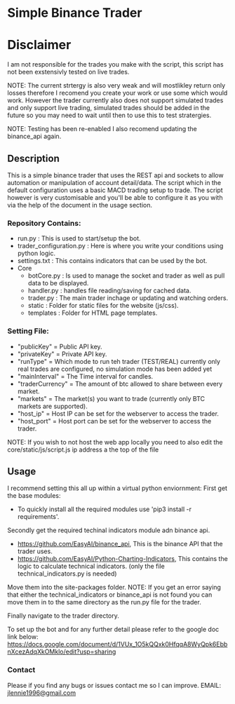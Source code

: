 # Simple Binance Trader

# Disclaimer
I am not responsible for the trades you make with the script, this script has not been exstensivly tested on live trades.

NOTE: The current strtergy is also very weak and will mostlikley return only losses therefore I recomend you create your work or use some which would work. However the trader currently also does not support simulated trades and only support live trading, simulated trades should be added in the future so you may need to wait until then to use this to test stratergies.

NOTE: Testing has been re-enabled I also recomend updating the binance_api again.


## Description
This is a simple binance trader that uses the REST api and sockets to allow automation or manipulation of account detail/data. The script which in the default configuration uses a basic MACD trading setup to trade. The script however is very customisable and you'll be able to configure it as you with via the help of the document in the usage section.

### Repository Contains:
- run.py : This is used to start/setup the bot.
- trader_configuration.py : Here is where you write your conditions using python logic.
- settings.txt : This contains indicators that can be used by the bot.
- Core
  - botCore.py : Is used to manage the socket and trader as well as pull data to be displayed.
  - handler.py : handles file reading/saving for cached data.
  - trader.py : The main trader inchage or updating and watching orders.
  - static : Folder for static files for the website (js/css).
  - templates : Folder for HTML page templates.
  
### Setting File:
- "publicKey" = Public API key.
- "privateKey" = Private API key.
- "runType" = Which mode to run teh trader (TEST/REAL) currently only real trades are configured, no simulation mode has been added yet
- "mainInterval" = The Time interval for candles.
- "traderCurrency" = The amount of btc allowed to share between every market.
- "markets" = The market(s) you want to trade (currently only BTC markets are supported).
- "host_ip" = Host IP can be set for the webserver to access the trader.
- "host_port" = Host port can be set for the webserver to access the trader.

NOTE: If you wish to not host the web app locally you need to also edit the core/static/js/script.js ip address a the top of the file

## Usage
I recommend setting this all up within a virtual python enviornment:
First get the base modules:
 - To quickly install all the required modules use 'pip3 install -r requirements'.

Secondly get the required techinal indicators module adn binance api.
 - https://github.com/EasyAI/binance_api, This is the binance API that the trader uses.
 - https://github.com/EasyAI/Python-Charting-Indicators, This contains the logic to calculate technical indicators. (only the file technical_indicators.py is needed)

Move them into the site-packages folder. NOTE: If you get an error saying that either the technical_indicators or binance_api is not found you can move them in to the same directory as the run.py file for the trader.

Finally navigate to the trader directory.

To set up the bot and for any further detail please refer to the google doc link below:
https://docs.google.com/document/d/1VUx_1O5kQQxk0HfqqA8WyQpk6EbbnXcezAdqXkOMklo/edit?usp=sharing

### Contact
Please if you find any bugs or issues contact me so I can improve.
EMAIL: jlennie1996@gmail.com
